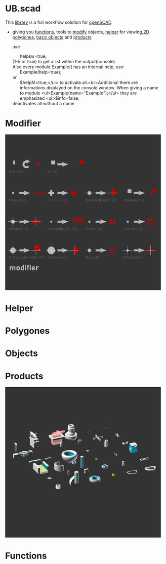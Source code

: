 # UB.scad
This [library](https://en.wikibooks.org/wiki/OpenSCAD_User_Manual/Libraries) is a full workflow solution for [openSCAD](https://www.openscad.org).
- giving you [functions](#functions), tools to [modify](#modifier) objects, [helper](#helper) for viewing,[2D polygones](#polygones), [basic objects](#objects) and [products](#products)

  use <ul>helpsw=true;</ul> (1-5 or true) to get a list within the output(console).<br>
  Also every module Example() has an internal help, use:<ul>Example(help=true);</ul> or <ul>$helpM=true;</ul> to activate all.<br>Additional there are informations displayed on the console window. When giving a name to module <ul>Example(name="Example");</ul> they are emphasized <ul>$info=false;</ul> deactivates all without a name.

# Modifier

![modifier](https://github.com/UBaer21/UB.scad/blob/main/DEMO-UBscad/DEMOmodifier.png)

# Helper
# Polygones
# Objects

# Products

![Products](https://github.com/UBaer21/UB.scad/blob/main/DEMO-UBscad/DEMOProd.png)

# Functions


